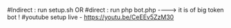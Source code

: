 #Indirect : run setup.sh
OR 
#direct : run php bot.php
----> it is of big token bot !
#youtube setup live - https://youtu.be/CeEEv5ZzM30
